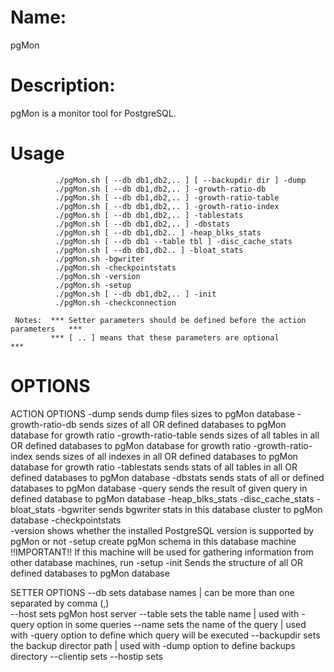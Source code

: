 Name:
====
pgMon

Description:
============
pgMon is a monitor tool for PostgreSQL.

Usage
=====
```
          ./pgMon.sh [ --db db1,db2,.. ] [ --backupdir dir ] -dump
          ./pgMon.sh [ --db db1,db2,.. ] -growth-ratio-db
          ./pgMon.sh [ --db db1,db2,.. ] -growth-ratio-table
          ./pgMon.sh [ --db db1,db2,.. ] -growth-ratio-index
          ./pgMon.sh [ --db db1,db2,.. ] -tablestats
          ./pgMon.sh [ --db db1,db2,.. ] -dbstats
          ./pgMon.sh [ --db db1,db2.. ] -heap_blks_stats
          ./pgMon.sh [ --db db1 --table tbl ] -disc_cache_stats
          ./pgMon.sh [ --db db1,db2.. ] -bloat_stats
          ./pgMon.sh -bgwriter
          ./pgMon.sh -checkpointstats
          ./pgMon.sh -version
          ./pgMon.sh -setup
          ./pgMon.sh [ --db db1,db2,.. ] -init
          ./pgMon.sh -checkconnection
```
     Notes:  *** Setter parameters should be defined before the action parameters   ***
             *** [ .. ] means that these parameters are optional                    ***
OPTIONS
=======
  ACTION OPTIONS
   -dump                  sends dump files sizes to pgMon database
   -growth-ratio-db       sends sizes of all OR defined databases to pgMon database for growth ratio
   -growth-ratio-table    sends sizes of all tables in all OR defined databases to pgMon database for growth ratio
   -growth-ratio-index    sends sizes of all indexes in all OR defined databases to pgMon database for growth ratio
   -tablestats            sends stats of all tables in all OR defined databases to pgMon database
   -dbstats               sends stats of all or defined databases to pgMon database
   -query                 sends the result of given query in defined database to pgMon database
   -heap_blks_stats
   -disc_cache_stats
   -bloat_stats
   -bgwriter              sends bgwriter stats in this database cluster to pgMon database
   -checkpointstats       
   -version               shows whether the installed PostgreSQL version is supported by pgMon or not 
   -setup                 create pgMon schema in this database machine
                          !!IMPORTANT!! If this machine will be used for gathering information from other database machines, run -setup
   -init                  Sends the structure of all OR defined databases to pgMon database 

  SETTER OPTIONS
   --db          sets database names | can be more than one separated by comma (,)  
   --host        sets pgMon host server
   --table       sets the table name | used with -query option in some queries
   --name        sets the name of the query | used with -query option to define which query will be executed
   --backupdir   sets the backup director path | used with -dump option to define backups directory
   --clientip    sets
   --hostip      sets
